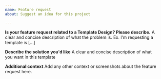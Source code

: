 ```yaml
---
name: Feature request
about: Suggest an idea for this project

---
```


**Is your feature request related to a Template Design? Please describe.**
A clear and concise description of what the problem is. Ex. I'm requesting a template is [...]

**Describe the solution you'd like**
A clear and concise description of what you want in this template


**Additional context**
Add any other context or screenshots about the feature request here.
